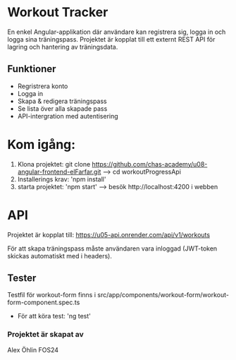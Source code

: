 # Workout Tracker

En enkel Angular-applikation där användare kan registrera sig, logga in och logga sina träningspass. Projektet är kopplat till ett externt REST API för lagring och hantering av träningsdata.

## Funktioner
- Regristrera konto
- Logga in
- Skapa & redigera träningspass
- Se lista över alla skapade pass
- API-intergration med autentisering

# Kom igång: 

1. Klona projektet: git clone https://github.com/chas-academy/u08-angular-frontend-elFarfar.git  --> cd workoutProgressApi
2. Installerings krav: 'npm install'
3. starta projektet: 'npm start' --> besök http://localhost:4200 i webben 

# API
Projektet är kopplat till:
https://u05-api.onrender.com/api/v1/workouts

För att skapa träningspass måste användaren vara inloggad (JWT-token skickas automatiskt med i headers).

## Tester
Testfil för workout-form finns i src/app/components/workout-form/workout-form-component.spec.ts
- För att köra test: 'ng test'


### Projektet är skapat av

Alex Öhlin
FOS24
